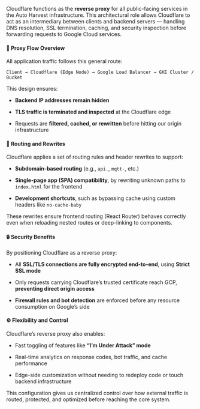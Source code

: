 Cloudflare functions as the **reverse proxy** for all public-facing services in the Auto Harvest infrastructure. This architectural role allows Cloudflare to act as an intermediary between clients and backend servers — handling DNS resolution, SSL termination, caching, and security inspection before forwarding requests to Google Cloud services.

#### 🧭 Proxy Flow Overview

All application traffic follows this general route:


`Client → Cloudflare (Edge Node) → Google Load Balancer → GKE Cluster / Bucket`

This design ensures:

- **Backend IP addresses remain hidden**
    
- **TLS traffic is terminated and inspected** at the Cloudflare edge
    
- Requests are **filtered, cached, or rewritten** before hitting our origin infrastructure
    

#### 🔁 Routing and Rewrites

Cloudflare applies a set of routing rules and header rewrites to support:

- **Subdomain-based routing** (e.g., `api.`, `mqtt-`, etc.)
    
- **Single-page app (SPA) compatibility**, by rewriting unknown paths to `index.html` for the frontend
    
- **Development shortcuts**, such as bypassing cache using custom headers like `no-cache-baby`
    

These rewrites ensure frontend routing (React Router) behaves correctly even when reloading nested routes or deep-linking to components.

#### 🔒 Security Benefits

By positioning Cloudflare as a reverse proxy:

- All **SSL/TLS connections are fully encrypted end-to-end**, using **Strict SSL mode**
    
- Only requests carrying Cloudflare’s trusted certificate reach GCP, **preventing direct origin access**
    
- **Firewall rules and bot detection** are enforced before any resource consumption on Google’s side
    

#### ⚙️ Flexibility and Control

Cloudflare’s reverse proxy also enables:

- Fast toggling of features like **“I’m Under Attack” mode**
    
- Real-time analytics on response codes, bot traffic, and cache performance
    
- Edge-side customization without needing to redeploy code or touch backend infrastructure
    

This configuration gives us centralized control over how external traffic is routed, protected, and optimized before reaching the core system.